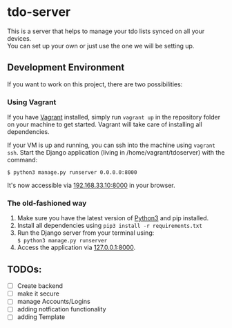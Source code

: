 # tdo-server

This is a server that helps to manage your tdo lists synced on all your devices.  
You can set up your own or just use the one we will be setting up.


## Development Environment

If you want to work on this project, there are two possibilities:

### Using Vagrant

If you have [Vagrant](https://vagrantup.com) installed, simply run `vagrant up`
in the repository folder on your machine to get started. Vagrant will take care of installing all dependencies.

If your VM is up and running, you can ssh into the machine using `vagrant ssh`.
Start the Django application (living in /home/vagrant/tdoserver) with the command:
```shell
$ python3 manage.py runserver 0.0.0.0:8000
```

It's now accessible via [192.168.33.10:8000](http://192.168.33.10:8000) in your browser.

### The old-fashioned way

1. Make sure you have the latest version of [Python3](https://python.org) and pip installed.
2. Install all dependencies using `pip3 install -r requirements.txt`
3. Run the Django server from your terminal using:  
`$ python3 manage.py runserver`
4. Access the application via [127.0.0.1:8000](http://127.0.0.1:8000).


## TODOs:

- [ ] Create backend
- [ ] make it secure
- [ ] manage Accounts/Logins
- [ ] adding notfication functionality
- [ ] adding Template
